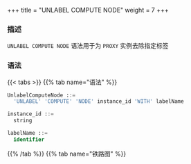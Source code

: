 +++
title = "UNLABEL COMPUTE NODE"
weight = 7
+++

### 描述

`UNLABEL COMPUTE NODE` 语法用于为 `PROXY` 实例去除指定标签

### 语法

{{< tabs >}}
{{% tab name="语法" %}}
```sql
UnlabelComputeNode ::=
  'UNLABEL' 'COMPUTE' 'NODE' instance_id 'WITH' labelName

instance_id ::=
  string

labelName ::=
  identifier
```
{{% /tab %}}
{{% tab name="铁路图" %}}
<iframe frameborder="0" name="diagram" id="diagram" width="100%" height="100%"></iframe>
{{% /tab %}}
{{< /tabs >}}

### 补充说明

- `instance_id` 需要通过 [SHOW COMPUTE NODES](/cn/user-manual/shardingsphere-proxy/distsql/syntax/ral/circuit-breaker/show-compute-nodes/) 语法查询获得

### 示例

- 为 `PROXY` 实例去除指定标签

```sql
UNLABEL COMPUTE NODE "0699e636-ade9-4681-b37a-65240c584bb3" WITH label_1;
```

### 保留字

`UNLABEL`、`COMPUTE`、`NODE`、`WITH`

### 相关链接

- [保留字](/cn/user-manual/shardingsphere-proxy/distsql/syntax/reserved-word/)
- [SHOW COMPUTE NODES](/cn/user-manual/shardingsphere-proxy/distsql/syntax/ral/circuit-breaker/show-compute-nodes/)